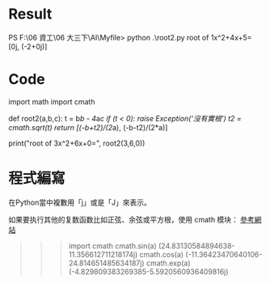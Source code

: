 Result
=
PS F:\06 資工\06 大三下\AI\Myfile> python .\root2.py
root of 1x^2+4x+5= [0j, (-2+0j)]


Code
=
import math
import cmath

def root2(a,b,c):
    t = b*b - 4*a*c
    if (t < 0):
        raise Exception('沒有實根')
    t2 = cmath.sqrt(t)
    return [(-b+t2)/(2*a), (-b-t2)/(2*a)]


print("root of 3x^2+6x+0=", root2(3,6,0))



程式編寫
=
在Python當中複數用「j」或是「J」來表示。

如果要执行其他的复数函数比如正弦、余弦或平方根，使用 cmath 模块：
[參考網站](https://python3-cookbook.readthedocs.io/zh_CN/latest/c03/p06_complex_math.html)
>>> import cmath
>>> cmath.sin(a)
(24.83130584894638-11.356612711218174j)
>>> cmath.cos(a)
(-11.36423470640106-24.814651485634187j)
>>> cmath.exp(a)
(-4.829809383269385-5.5920560936409816j)
>>>
